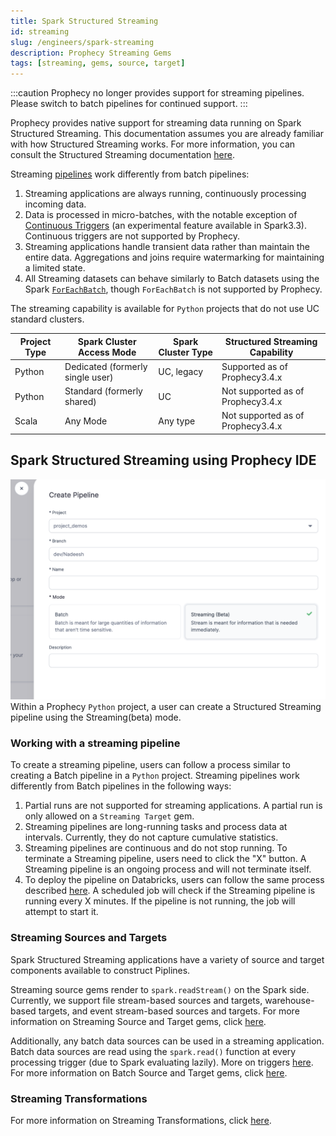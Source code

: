 ```yaml
---
title: Spark Structured Streaming
id: streaming
slug: /engineers/spark-streaming
description: Prophecy Streaming Gems
tags: [streaming, gems, source, target]
---
```


:::caution
Prophecy no longer provides support for streaming pipelines. Please switch to batch pipelines for continued support.
:::

Prophecy provides native support for streaming data running on Spark Structured Streaming. This documentation assumes you are already familiar with how Structured Streaming works. For more information, you can consult the Structured Streaming documentation [here](https://spark.apache.org/docs/latest/structured-streaming-programming-guide.html).

Streaming [pipelines](/engineers/pipelines) work differently from batch pipelines:

1. Streaming applications are always running, continuously processing incoming data.
2. Data is processed in micro-batches, with the notable exception of [Continuous Triggers](https://spark.apache.org/docs/latest/structured-streaming-programming-guide.html#continuous-processing) (an experimental feature available in Spark3.3). Continuous triggers are not supported by Prophecy.
3. Streaming applications handle transient data rather than maintain the entire data. Aggregations and joins require watermarking for maintaining a limited state.
4. All Streaming datasets can behave similarly to Batch datasets using the Spark [`ForEachBatch`](https://spark.apache.org/docs/latest/api/python/reference/pyspark.ss/api/pyspark.sql.streaming.DataStreamWriter.foreachBatch.html), though `ForEachBatch` is not supported by Prophecy.

The streaming capability is available for `Python` projects that do not use UC standard clusters.

| Project Type | Spark Cluster Access Mode        | Spark Cluster Type | Structured Streaming Capability   |
| ------------ | -------------------------------- | ------------------ | --------------------------------- |
| Python       | Dedicated (formerly single user) | UC, legacy         | Supported as of Prophecy3.4.x     |
| Python       | Standard (formerly shared)       | UC                 | Not supported as of Prophecy3.4.x |
| Scala        | Any Mode                         | Any type           | Not supported as of Prophecy3.4.x |

## Spark Structured Streaming using Prophecy IDE

![How to Create a Streaming pipeline](./img/create-streaming-pipeline.png)
Within a Prophecy `Python` project, a user can create a Structured Streaming pipeline using the Streaming(beta) mode.

### Working with a streaming pipeline

To create a streaming pipeline, users can follow a process similar to creating a Batch pipeline in a `Python` project. Streaming pipelines work differently from Batch pipelines in the following ways:

1. Partial runs are not supported for streaming applications. A partial run is only allowed on a `Streaming Target` gem.
2. Streaming pipelines are long-running tasks and process data at intervals. Currently, they do not capture cumulative statistics.
3. Streaming pipelines are continuous and do not stop running. To terminate a Streaming pipeline, users need to click the "X" button. A Streaming pipeline is an ongoing process and will not terminate itself.
4. To deploy the pipeline on Databricks, users can follow the same process described [here](/engineers/databricks-jobs). A scheduled job will check if the Streaming pipeline is running every X minutes. If the pipeline is not running, the job will attempt to start it.

### Streaming Sources and Targets

Spark Structured Streaming applications have a variety of source and target components available to construct Piplines.

Streaming source gems render to `spark.readStream()` on the Spark side. Currently, we support file stream-based sources and targets, warehouse-based targets, and event stream-based sources and targets. For more information on Streaming Source and Target gems, click [here](streaming-sources-and-targets/streaming-sources-and-targets.md).

Additionally, any batch data sources can be used in a streaming application. Batch data sources are read using the `spark.read()` function at every processing trigger (due to Spark evaluating lazily). More on triggers [here](https://spark.apache.org/docs/latest/structured-streaming-programming-guide.html#triggers). For more information on Batch Source and Target gems, click [here](//engineers/source-target).

### Streaming Transformations

For more information on Streaming Transformations, click [here](./streaming-transformations.md).
